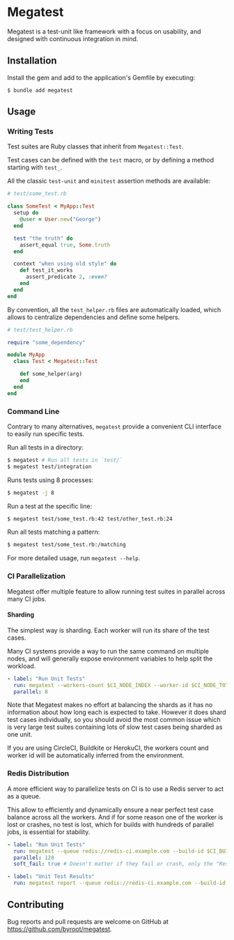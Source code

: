 # Megatest

Megatest is a test-unit like framework with a focus on usability, and designed with continuous integration in mind.

## Installation

Install the gem and add to the application's Gemfile by executing:

    $ bundle add megatest

## Usage

### Writing Tests

Test suites are Ruby classes that inherit from `Megatest::Test`.

Test cases can be defined with the `test` macro, or by defining a method starting with `test_`.

All the classic `test-unit` and `minitest` assertion methods are available:

```ruby
# test/some_test.rb

class SomeTest < MyApp::Test
  setup do
    @user = User.new("George")
  end

  test "the truth" do
    assert_equal true, Some.truth
  end

  context "when using old style" do
    def test_it_works
      assert_predicate 2, :even?
    end
  end
end
```

By convention, all the `test_helper.rb` files are automatically loaded,
which allows to centralize dependencies and define some helpers.

```ruby
# test/test_helper.rb

require "some_dependency"

module MyApp
  class Test < Megatest::Test

    def some_helper(arg)
    end
  end
end
```

### Command Line

Contrary to many alternatives, `megatest` provide a convenient CLI interface to easily run specific tests.

Run all tests in a directory:

```bash
$ megatest # Run all tests in `test/`
$ megatest test/integration
```

Runs tests using 8 processes:

```bash
$ megatest -j 8
```

Run a test at the specific line:

```bash
$ megatest test/some_test.rb:42 test/other_test.rb:24
```

Run all tests matching a pattern:

```bash
$ megatest test/some_test.rb:/matching
```

For more detailed usage, run `megatest --help`.

### CI Parallelization

Megatest offer multiple feature to allow running test suites in parallel across
many CI jobs.

#### Sharding

The simplest way is sharding. Each worker will run its share of the test cases.

Many CI systems provide a way to run the same command on multiple nodes,
and will generally expose environment variables to help split the workload.

```yaml
- label: "Run Unit Tests"
  run: megatest --workers-count $CI_NODE_INDEX --worker-id $CI_NODE_TOTAL
  parallel: 8
```

Note that Megatest makes no effort at balancing the shards as it has no
information about how long each is expected to take. However it does shard
test cases individually, so you should avoid the most common issue which is
very large test suites containing lots of slow test cases being sharded as one unit.

If you are using CircleCI, Buildkite or HerokuCI, the workers count and worker id
will be automatically inferred from the environment.

### Redis Distribution

A more efficient way to parallelize tests on CI is to use a Redis server to act as a queue.

This allow to efficiently and dynamically ensure a near perfect test case balance across all
the workers. And if for some reason one of the worker is lost or crashes, no test is lost,
which for builds with hundreds of parallel jobs, is essential for stability.

```yaml
- label: "Run Unit Tests"
  run: megatest --queue redis://redis-ci.example.com --build-id $CI_BUILD_ID --worker-id $CI_JOB_ID
  parallel: 128
  soft_fail: true # Doesn't matter if they fail or crash, only the "Results" job status matters

- label: "Unit Test Results"
  run: megatest report --queue redis://redis-ci.example.com --build-id $CI_BUILD_ID
```

## Contributing

Bug reports and pull requests are welcome on GitHub at https://github.com/byroot/megatest.
